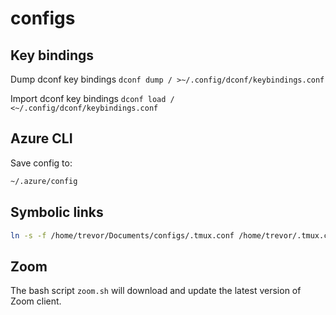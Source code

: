 # configs

## Key bindings
Dump dconf key bindings
`dconf dump / >~/.config/dconf/keybindings.conf`

Import dconf key bindings
`dconf load / <~/.config/dconf/keybindings.conf`

## Azure CLI
Save config to:
```bash
~/.azure/config
```

## Symbolic links
```bash
ln -s -f /home/trevor/Documents/configs/.tmux.conf /home/trevor/.tmux.conf
```

## Zoom
The bash script `zoom.sh` will download and update the latest version of Zoom client.
